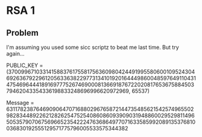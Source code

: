 # RSA 1

## Problem
I'm assuming you used some sicc scriptz to beat me last time. But try again...

PUBLIC_KEY = (370099671033141588376175581756360980424491995580600109524304692636792296120563363822977313410192016444986004859764911043147546964441891697775267469000813669187672202081765367588450379462043354336198833248696996620972969, 65537)

Message = 63117823876469090647071688029676587214473548562154257496550298283448922621282625475254086086093909031948860029529811496505357907067569665235422247636864977071633585992089135376810036830192555129571775796005533575344382
